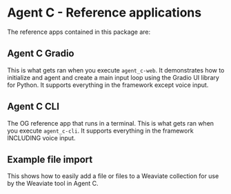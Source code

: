 # Agent C - Reference applications

The reference apps contained in this package are:

## Agent C Gradio
This is what gets ran when you execute `agent_c-web`.  It demonstrates how to initialize and agent and create a main input loop using the Gradio UI library for Python.  It supports everything in the framework except voice input.

## Agent C CLI
The OG reference app that runs in a terminal. This is what gets ran when you execute `agent_c-cli`. It supports everything in the framework INCLUDING voice input.
 
## Example file import
This shows how to easily add a file or files to a Weaviate collection for use by the Weaviate tool in Agent C.